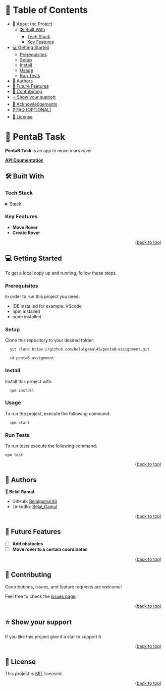 <a name="readme-top"></a>

<!-- TABLE OF CONTENTS -->

# 📗 Table of Contents

- [📖 About the Project](#about-project)
  - [🛠 Built With](#built-with)
    - [Tech Stack](#tech-stack)
    - [Key Features](#key-features)
- [💻 Getting Started](#getting-started)
  - [Prerequisites](#prerequisites)
  - [Setup](#setup)
  - [Install](#install)
  - [Usage](#usage)
  - [Run Tests](#run-tests)
- [👥 Authors](#authors)
- [🔭 Future Features](#future-features)
- [🤝 Contributing](#contributing)
- [⭐️ Show your support](#support)
- [🙏 Acknowledgements](#acknowledgements)
- [❓ FAQ (OPTIONAL)](#faq)
- [📝 License](#license)

<!-- PROJECT DESCRIPTION -->

# 📖 PentaB Task <a name="about-project"></a>

**PentaB Task** is an app to move mars rover

[**API Doumentation**](https://documenter.getpostman.com/view/12680644/2s9YC7SreA)

## 🛠 Built With <a name="built-with"></a>

### Tech Stack <a name="tech-stack"></a>

<details>
  <summary>Stack</summary>
  <ul>
    <li><a href="https://reactjs.org/">Node js</a></li>
    <li><a href="https://vitejs.dev/">Express</a></li>
  </ul>
</details>

<!-- Features -->

### Key Features <a name="key-features"></a>

- **Move Rover**
- **Create Rover**

<p align="right">(<a href="#readme-top">back to top</a>)</p>

<!-- GETTING STARTED -->

## 💻 Getting Started <a name="getting-started"></a>

To get a local copy up and running, follow these steps.

### Prerequisites

In order to run this project you need:

- IDE installed for example: VScode
- npm installed
- node installed

### Setup

Clone this repository to your desired folder:

```
  git clone https://github.com/belalgamal46/pentaB-assignment.git
```

```
  cd pentaB-assignment
```

### Install

Install this project with:

```
  npm install
```

### Usage

To run the project, execute the following command:

```
  npm start
```

### Run Tests

To run tests execute the following command:

```
npm test
```

<p align="right">(<a href="#readme-top">back to top</a>)</p>

<!-- AUTHORS -->

## 👥 Authors <a name="authors"></a>

👤 **Belal Gamal**

- GitHub: [Belalgamal46](https://github.com/belalgamal46)
- LinkedIn: [Belal_Gamal](https://www.linkedin.com/in/belal-gamal-79b8a2133/)

<p align="right">(<a href="#readme-top">back to top</a>)</p>

<!-- FUTURE FEATURES -->

## 🔭 Future Features <a name="future-features"></a>

- [ ] **Add obstacles**
- [ ] **Move rover to a certain coordinates**

<p align="right">(<a href="#readme-top">back to top</a>)</p>

<!-- CONTRIBUTING -->

## 🤝 Contributing <a name="contributing"></a>

Contributions, issues, and feature requests are welcome!

Feel free to check the [issues page](https://github.com/belalgamal46/pentaB-task/issues).

<p align="right">(<a href="#readme-top">back to top</a>)</p>

<!-- SUPPORT -->

## ⭐️ Show your support <a name="support"></a>

If you like this project give it a star to support it

<p align="right">(<a href="#readme-top">back to top</a>)</p>

<!-- LICENSE -->

## 📝 License <a name="license"></a>

This project is [MIT](./LICENSE) licensed.

<p align="right">(<a href="#readme-top">back to top</a>)</p>

